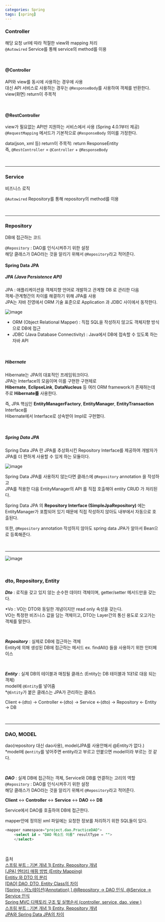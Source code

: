 ```yaml
---
categories: Spring
tags: [spring]
---
```


### Controller
해당 요청 url에 따라 적절한 view와 mapping 처리                  
`@Autowired` Service를 통해 service의 method를 이용                  

<br>

#### @Controller
API와 view를 동시에 사용하는 경우에 사용                  
대신 API 서비스로 사용하는 경우는 `@ResponseBody`를 사용하여 객체를 반환한다.                  
view(화면) return이 주목적                  

<br>

#### @RestController                  
view가 필요없는 API만 지원하는 서비스에서 사용 (Spring 4.0.1부터 제공)                  
`@RequestMapping` 메서드가 기본적으로 `@ResponseBody` 의미를 가정한다.     

data(json, xml 등) return이 주목적: return ResponseEntity                  
즉, `@RestController` = `@Controller` + `@ResponseBody`                  

<br>

---

### Service
비즈니스 로직          

`@Autowired` Repository를 통해 repository의 method를 이용            

<br>

---

### Repository           
DB에 접근하는 코드             

`@Repository` : DAO를 인식시켜주기 위한 설정                                       
해당 클래스가 DAO라는 것을 알리기 위해서 `@Repository`라고 적어준다.                                       

#### Spring Data JPA                        
##### JPA (Java Persistence API)                        
JPA : 애플리케이션을 객체지향 언어로 개발하고 관계형 DB 로 관리한 다음         
객체-관계형간의 차이를 해결하기 위해 JPA를 사용                          
JPA는 자바 진영에서 ORM 기술 표준으로 Application 과 JDBC 사이에서 동작한다.                         
                                                
![image](https://user-images.githubusercontent.com/74857364/184530243-fb94480f-e7bd-4d8e-b5e7-897e9d302451.png)                        

- ORM (Object Relational Mapper) : 직접 SQL을 작성하지 않고도 객체지향 방식으로 DB에 접근                        
- JDBC (Java Database Connectivity) : Java에서 DB에 접속할 수 있도록 하는 자바 API                        

<br>

##### Hibernate         
Hibernate는 JPA의 대표적인 프레임워크이다.                                                 
JPA는 Interface의 모음이며 이를 구현한 구현체로                        
**Hibernate**, **EclipseLink**, **DataNucleus** 등 여러 ORM framework가 존재하는데               
주로 **Hibernate를** 사용한다.                                                

즉, JPA 핵심인 **EntityManagerFactory**, **EntityManager**, **EntityTransaction** Interface를                         
Hibernate에서 Interface로 상속받아 Impl로 구현했다.     

<br>

##### Spring Data JPA                        
Spring Data JPA 란 JPA를 추상화시킨 Repository Interface를 제공하여 
개발자가 JPA를 더 편하게 사용할 수 있게 하는 모듈이다.    

![image](https://user-images.githubusercontent.com/74857364/184530292-544f47bd-fb38-4e27-a40e-8f9475ca36c3.png)                        
                        
Spring Data JPA를 사용하지 않는다면 클래스에 `@Repository` annotation 을 작성하고       
JPA를 적용한 다음 EntityManager의 API 를 직접 호출해야 entity CRUD 가 처리된다.                                       

Spring Data JPA 의 **Repository Interface (SimpleJpaRepository)** 에는                         
EntityManager가 포함되어 있기 때문에 직접 작성하지 않아도 내부에서 자동으로 호출된다.                                      

또한, `@Repository` annotation 작성하지 않아도 spring data JPA가 알아서 Bean으로 등록해준다.                                            

<br>                        

---

![image](https://user-images.githubusercontent.com/74857364/184529203-eda462c3-ab64-42e2-9b9e-81b71d5b83ac.png)

<br>

### dto, Repository, Entity
***Dto*** : 로직을 갖고 있지 않는 순수한 데이터 객체이며, getter/setter 메서드만을 갖는다.  

*Vo : VO는 DTO와 동일한 개념이지만 read only 속성을 갖는다.                         
VO는 특정한 비즈니스 값을 담는 객체이고, DTO는 Layer간의 통신 용도로 오고가는 객체를 말한다.        

<br>

***Repository*** : 실제로 DB에 접근하는 객체                 
Entity에 의해 생성된 DB에 접근하는 메서드 ex. findAll() 들을 사용하기 위한 인터페이스                 
    
<br>
    
***Entity*** : 실제 DB의 테이블과 매칭될 클래스 (Entity는 DB 테이블과 1대1로 대응 되는 객체)        
model에 `@Entity`를 넣어줌          
*`@Entity`가 붙은 클래스는 JPA가 관리하는 클래스       

Client ←(dto) → Controller ←(dto) → Service ←(dto) → Repository ← Entity → DB

<br>

---

### DAO, MODEL
dao(repository 대신 dao사용), model(JPA를 사용안해서 @Entity가 없다.)           
*model에 `@entity`를 넣어주면 entity라고 부르고 안붙으면 model이라 부르는 것 같다.          

<br>
          
***DAO*** : 실제 DB에 접근하는 객체, Service와 DB를 연결하는 고리의 역할          
`@Repository` : DAO를 인식시켜주기 위한 설정          
해당 클래스가 DAO라는 것을 알리기 위해서 `@Repository`라고 적어준다.          

**Client** ↔ **Controller** ↔ **Service** ↔ **DAO** ↔ **DB**          

Service에서 DAO를 호출하여 DB에 접근한다.          

mapper안에 정의된 xml 파일에는 요청한 정보를 처리하기 위한 SQL들이 있다.          
```sql
<mapper namespace="project.dao.PracticeDAO">
    <select id = "DAO 메소드 이름" resultType = "">
    </select>
```

<br>          

출처                           
[스프링 부트 : 기본 개념 1) Entity, Repository 개념](https://whitepro.tistory.com/265)                    
[[JPA] 엔티티 매핑 방법 (Entity Mapping)](https://gmlwjd9405.github.io/2019/08/11/entity-mapping.html)                   
[Entitiy 와 DTO 의 분리](https://velog.io/@boo105/Entitiy-%EC%99%80-DTO-%EC%9D%98-%EB%B6%84%EB%A6%AC)                  
[[DAO] DAO, DTO, Entity Class의 차이](https://gmlwjd9405.github.io/2018/12/25/difference-dao-dto-entity.html)                  
[[Spring - 어노테이션(Annotation) ] @Repository → DAO 인식, @Service → Service 인식](https://whitekeyboard.tistory.com/178)                  
[Spring MVC 디렉토리 구조 및 실행순서 (controller, service, dao, view )](https://it-sunny-333.tistory.com/129)                  
[스프링 부트 : 기본 개념 1) Entity, Repository 개념](https://whitepro.tistory.com/265)                    
[JPA와 Spring Data JPA의 차이](https://velog.io/@evelyn82ny/JPA-vs-Spring-Data-JPA)                
